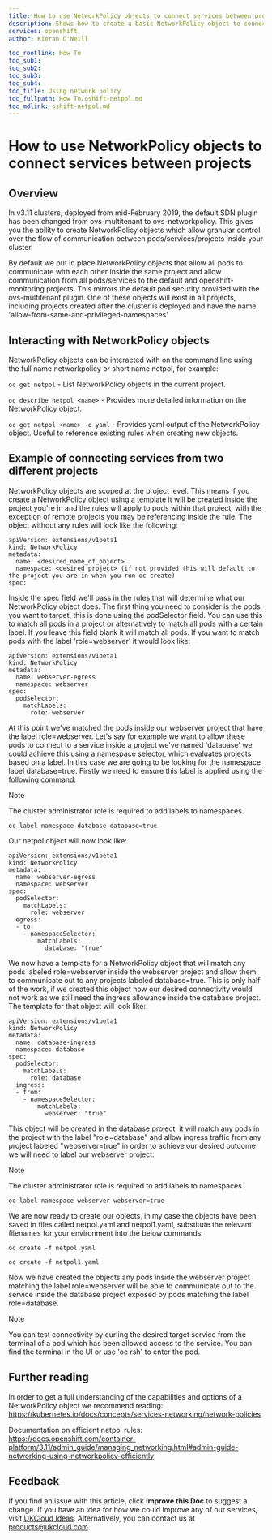 ```yaml
---
title: How to use NetworkPolicy objects to connect services between projects | UKCloud Ltd
description: Shows how to create a basic NetworkPolicy object to connect services in two projects
services: openshift
author: Kieran O'Neill

toc_rootlink: How To
toc_sub1: 
toc_sub2:
toc_sub3:
toc_sub4:
toc_title: Using network policy
toc_fullpath: How To/oshift-netpol.md
toc_mdlink: oshift-netpol.md
---
```


# How to use NetworkPolicy objects to connect services between projects

## Overview

In v3.11 clusters, deployed from mid-February 2019, the default SDN plugin has been changed from ovs-multitenant to ovs-networkpolicy. This gives you the ability to create NetworkPolicy objects which allow granular control over the flow of communication between pods/services/projects inside your cluster. 

By default we put in place NetworkPolicy objects that allow all pods to communicate with each other inside the same project and allow communication from all pods/services to the default and openshift-monitoring projects. This mirrors the default pod security provided with the ovs-multitenant plugin. One of these objects will exist in all projects, including projects created after the cluster is deployed and have the name 'allow-from-same-and-privileged-namespaces'

## Interacting with NetworkPolicy objects

NetworkPolicy objects can be interacted with on the command line using the full name networkpolicy or short name netpol, for example:

``` oc get netpol ``` - List NetworkPolicy objects in the current project.

``` oc describe netpol <name> ``` - Provides more detailed information on the NetworkPolicy object.

``` oc get netpol <name> -o yaml ``` - Provides yaml output of the NetworkPolicy object. Useful to reference existing rules when creating new objects.

## Example of connecting services from two different projects

NetworkPolicy objects are scoped at the project level. This means if you create a NetworkPolicy object using a template it will be created inside the project you're in and the rules will apply to pods within that project, with the exception of remote projects you may be referencing inside the rule. The object without any rules will look like the following:

```
apiVersion: extensions/v1beta1
kind: NetworkPolicy
metadata:
  name: <desired_name_of_object>
  namespace: <desired_project> (if not provided this will default to the project you are in when you run oc create)
spec:
```

Inside the spec field we'll pass in the rules that will determine what our NetworkPolicy object does. The first thing you need to consider is the pods you want to target, this is done using the podSelector field. 
You can use this to match all pods in a project or alternatively to match all pods with a certain label. If you leave this field blank it will match all pods. If you want to match pods with the label 'role=webserver' 
it would look like:

```
apiVersion: extensions/v1beta1
kind: NetworkPolicy
metadata:
  name: webserver-egress 
  namespace: webserver
spec:
  podSelector:
    matchLabels:
      role: webserver
```

At this point we've matched the pods inside our webserver project that have the label role=webserver. Let's say for example we want to allow these pods to connect to a service inside a project we've named 'database' we could
achieve this using a namespace selector, which evaluates projects based on a label. In this case we are going to be looking for the namespace label database=true. Firstly we need to ensure this label is applied using the 
following command:

> [!NOTE]
> The cluster administrator role is required to add labels to namespaces.

``` oc label namespace database database=true ```

Our netpol object will now look like:

```
apiVersion: extensions/v1beta1
kind: NetworkPolicy
metadata:
  name: webserver-egress
  namespace: webserver
spec:
  podSelector:
    matchLabels:
      role: webserver
  egress:
  - to:
    - namespaceSelector:
        matchLabels:
          database: "true"
```

We now have a template for a NetworkPolicy object that will match any pods labeled role=webserver inside the webserver project and allow them to communicate out to any projects labeled database=true. This is only half of the work,
if we created this object now our desired connectivity would not work as we still need the ingress allowance inside the database project. The template for that object will look like:

```
apiVersion: extensions/v1beta1
kind: NetworkPolicy
metadata:
  name: database-ingress
  namespace: database
spec:
  podSelector:
    matchLabels:
      role: database
  ingress:
  - from:
    - namespaceSelector:
        matchLabels:
          webserver: "true"
```

This object will be created in the database project, it will match any pods in the project with the label "role=database" and allow ingress traffic from any project labeled "webserver=true" in order to achieve our desired outcome we will need to label our webserver project:

> [!NOTE]
> The cluster administrator role is required to add labels to namespaces.

``` oc label namespace webserver webserver=true ```

We are now ready to create our objects, in my case the objects have been saved in files called netpol.yaml and netpol1.yaml, substitute the relevant filenames for your environment into the below commands:

``` oc create -f netpol.yaml ```

``` oc create -f netpol1.yaml ```

Now we have created the objects any pods inside the webserver project matching the label role=webserver will be able to communicate out to the service inside the database project exposed by pods matching the label role=database.

> [!NOTE]
> You can test connectivity by curling the desired target service from the terminal of a pod which has been allowed access to the service. You can find the terminal in the UI or use 'oc rsh' to enter the pod.

## Further reading

In order to get a full understanding of the capabilities and options of a NetworkPolicy object we recommend reading: <https://kubernetes.io/docs/concepts/services-networking/network-policies>

Documentation on efficient netpol rules: <https://docs.openshift.com/container-platform/3.11/admin_guide/managing_networking.html#admin-guide-networking-using-networkpolicy-efficiently>

## Feedback

If you find an issue with this article, click **Improve this Doc** to suggest a change. If you have an idea for how we could improve any of our services, visit [UKCloud Ideas](https://ideas.ukcloud.com). Alternatively, you can contact us at <products@ukcloud.com>.
